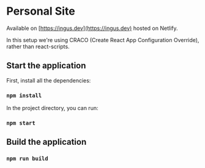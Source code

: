 # Personal Site

Available on [https://ingus.dev](https://ingus.dev) hosted on Netlify.

In this setup we're using CRACO (Create React App Configuration Override), rather than react-scripts.

## Start the application

First, install all the dependencies:

### `npm install` 

In the project directory, you can run:

### `npm start`

## Build the application

### `npm run build`
